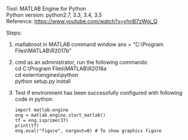Tool: MATLAB Engine for Python  
Python version: python2.7, 3.3, 3.4, 3.5  
Reference: https://www.youtube.com/watch?v=yhnB7zWgi_Q  

Steps:
1) matlabroot in MATLAB command window
   ans = "C:\Program Files\MATLAB\R2017b"
   
2) cmd as an administrator, run the following commands:  
   cd C:\Program Files\MATLAB\R2016a   
   cd extern\engines\python  
   python setup.py install  
   
3) Test if environment has been successfully configured with following code in python: 
   ```
   import matlab.engine
   eng = matlab.engine.start_matlab()
   tf = eng.isprime(37)
   print(tf)
   eng.eval("figure", nargout=0) # To show graphics figure
   ```
